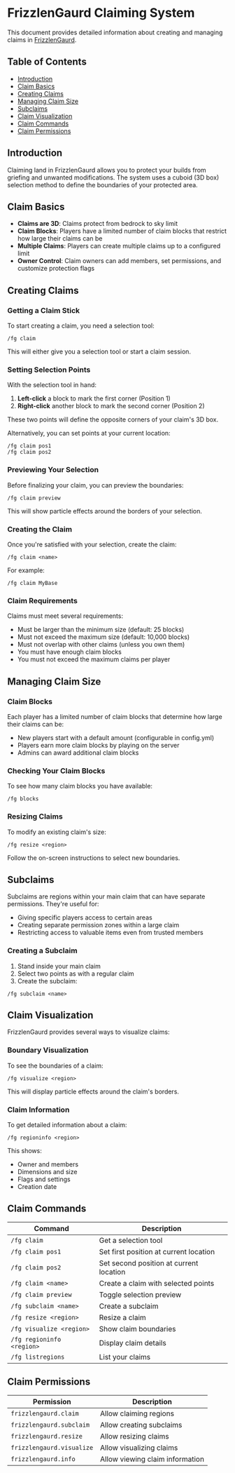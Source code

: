 # FrizzlenGaurd Claiming System

This document provides detailed information about creating and managing claims in [FrizzlenGaurd](README.md).

## Table of Contents

- [Introduction](#introduction)
- [Claim Basics](#claim-basics)
- [Creating Claims](#creating-claims)
- [Managing Claim Size](#managing-claim-size)
- [Subclaims](#subclaims)
- [Claim Visualization](#claim-visualization)
- [Claim Commands](#claim-commands)
- [Claim Permissions](#claim-permissions)

## Introduction

Claiming land in FrizzlenGaurd allows you to protect your builds from griefing and unwanted modifications. The system uses a cuboid (3D box) selection method to define the boundaries of your protected area.

## Claim Basics

- **Claims are 3D**: Claims protect from bedrock to sky limit
- **Claim Blocks**: Players have a limited number of claim blocks that restrict how large their claims can be
- **Multiple Claims**: Players can create multiple claims up to a configured limit
- **Owner Control**: Claim owners can add members, set permissions, and customize protection flags

## Creating Claims

### Getting a Claim Stick

To start creating a claim, you need a selection tool:

```
/fg claim
```

This will either give you a selection tool or start a claim session.

### Setting Selection Points

With the selection tool in hand:

1. **Left-click** a block to mark the first corner (Position 1)
2. **Right-click** another block to mark the second corner (Position 2)

These two points will define the opposite corners of your claim's 3D box.

Alternatively, you can set points at your current location:

```
/fg claim pos1
/fg claim pos2
```

### Previewing Your Selection

Before finalizing your claim, you can preview the boundaries:

```
/fg claim preview
```

This will show particle effects around the borders of your selection.

### Creating the Claim

Once you're satisfied with your selection, create the claim:

```
/fg claim <name>
```

For example:
```
/fg claim MyBase
```

### Claim Requirements

Claims must meet several requirements:

- Must be larger than the minimum size (default: 25 blocks)
- Must not exceed the maximum size (default: 10,000 blocks)
- Must not overlap with other claims (unless you own them)
- You must have enough claim blocks
- You must not exceed the maximum claims per player

## Managing Claim Size

### Claim Blocks

Each player has a limited number of claim blocks that determine how large their claims can be:

- New players start with a default amount (configurable in config.yml)
- Players earn more claim blocks by playing on the server
- Admins can award additional claim blocks

### Checking Your Claim Blocks

To see how many claim blocks you have available:

```
/fg blocks
```

### Resizing Claims

To modify an existing claim's size:

```
/fg resize <region>
```

Follow the on-screen instructions to select new boundaries.

## Subclaims

Subclaims are regions within your main claim that can have separate permissions. They're useful for:

- Giving specific players access to certain areas
- Creating separate permission zones within a large claim
- Restricting access to valuable items even from trusted members

### Creating a Subclaim

1. Stand inside your main claim
2. Select two points as with a regular claim
3. Create the subclaim:
```
/fg subclaim <name>
```

## Claim Visualization

FrizzlenGaurd provides several ways to visualize claims:

### Boundary Visualization

To see the boundaries of a claim:

```
/fg visualize <region>
```

This will display particle effects around the claim's borders.

### Claim Information

To get detailed information about a claim:

```
/fg regioninfo <region>
```

This shows:
- Owner and members
- Dimensions and size
- Flags and settings
- Creation date

## Claim Commands

| Command | Description |
|---------|-------------|
| `/fg claim` | Get a selection tool |
| `/fg claim pos1` | Set first position at current location |
| `/fg claim pos2` | Set second position at current location |
| `/fg claim <name>` | Create a claim with selected points |
| `/fg claim preview` | Toggle selection preview |
| `/fg subclaim <name>` | Create a subclaim |
| `/fg resize <region>` | Resize a claim |
| `/fg visualize <region>` | Show claim boundaries |
| `/fg regioninfo <region>` | Display claim details |
| `/fg listregions` | List your claims |

## Claim Permissions

| Permission | Description |
|------------|-------------|
| `frizzlengaurd.claim` | Allow claiming regions |
| `frizzlengaurd.subclaim` | Allow creating subclaims |
| `frizzlengaurd.resize` | Allow resizing claims |
| `frizzlengaurd.visualize` | Allow visualizing claims |
| `frizzlengaurd.info` | Allow viewing claim information | 
